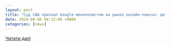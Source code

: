 ```yaml
---
layout: post
title: "Суд США признал Google монополистом на рынке онлайн-поиска: детали"
date: 2024-08-06 08:12:09 +0000
categories: [news]
---
```


[Читати далі](https://www.epravda.com.ua/rus/news/2024/08/6/717614/)
